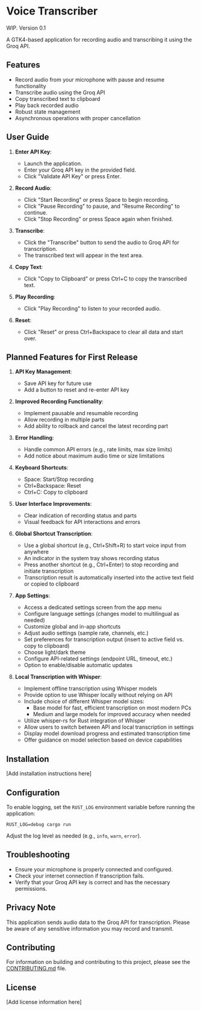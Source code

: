 # Voice Transcriber
WIP. Version 0.1

A GTK4-based application for recording audio and transcribing it using the Groq API.

## Features

- Record audio from your microphone with pause and resume functionality
- Transcribe audio using the Groq API
- Copy transcribed text to clipboard
- Play back recorded audio
- Robust state management
- Asynchronous operations with proper cancellation

## User Guide

1. **Enter API Key**: 
   - Launch the application.
   - Enter your Groq API key in the provided field.
   - Click "Validate API Key" or press Enter.

2. **Record Audio**:
   - Click "Start Recording" or press Space to begin recording.
   - Click "Pause Recording" to pause, and "Resume Recording" to continue.
   - Click "Stop Recording" or press Space again when finished.

3. **Transcribe**:
   - Click the "Transcribe" button to send the audio to Groq API for transcription.
   - The transcribed text will appear in the text area.

4. **Copy Text**:
   - Click "Copy to Clipboard" or press Ctrl+C to copy the transcribed text.

5. **Play Recording**:
   - Click "Play Recording" to listen to your recorded audio.

6. **Reset**:
   - Click "Reset" or press Ctrl+Backspace to clear all data and start over.

## Planned Features for First Release

1. **API Key Management**:
   - Save API key for future use
   - Add a button to reset and re-enter API key

2. **Improved Recording Functionality**:
   - Implement pausable and resumable recording
   - Allow recording in multiple parts
   - Add ability to rollback and cancel the latest recording part

3. **Error Handling**:
   - Handle common API errors (e.g., rate limits, max size limits)
   - Add notice about maximum audio time or size limitations

4. **Keyboard Shortcuts**:
   - Space: Start/Stop recording
   - Ctrl+Backspace: Reset
   - Ctrl+C: Copy to clipboard

5. **User Interface Improvements**:
   - Clear indication of recording status and parts
   - Visual feedback for API interactions and errors


6. **Global Shortcut Transcription**:
   - Use a global shortcut (e.g., Ctrl+Shift+R) to start voice input from anywhere
   - An indicator in the system tray shows recording status
   - Press another shortcut (e.g., Ctrl+Enter) to stop recording and initiate transcription
   - Transcription result is automatically inserted into the active text field or copied to clipboard

7. **App Settings**:
   - Access a dedicated settings screen from the app menu
   - Configure language settings (changes model to multilingual as needed)
   - Customize global and in-app shortcuts
   - Adjust audio settings (sample rate, channels, etc.)
   - Set preferences for transcription output (insert to active field vs. copy to clipboard)
   - Choose light/dark theme
   - Configure API-related settings (endpoint URL, timeout, etc.)
   - Option to enable/disable automatic updates

8. **Local Transcription with Whisper**:
   - Implement offline transcription using Whisper models
   - Provide option to use Whisper locally without relying on API
   - Include choice of different Whisper model sizes:
     - Base model for fast, efficient transcription on most modern PCs
     - Medium and large models for improved accuracy when needed
   - Utilize whisper-rs for Rust integration of Whisper
   - Allow users to switch between API and local transcription in settings
   - Display model download progress and estimated transcription time
   - Offer guidance on model selection based on device capabilities

## Installation

[Add installation instructions here]

## Configuration

To enable logging, set the `RUST_LOG` environment variable before running the application:

```
RUST_LOG=debug cargo run
```

Adjust the log level as needed (e.g., `info`, `warn`, `error`).

## Troubleshooting

- Ensure your microphone is properly connected and configured.
- Check your internet connection if transcription fails.
- Verify that your Groq API key is correct and has the necessary permissions.

## Privacy Note

This application sends audio data to the Groq API for transcription. Please be aware of any sensitive information you may record and transmit.

## Contributing

For information on building and contributing to this project, please see the [CONTRIBUTING.md](CONTRIBUTING.md) file.

## License

[Add license information here]